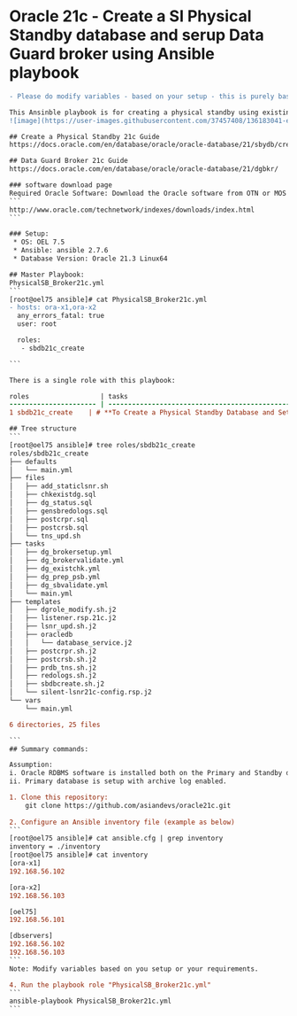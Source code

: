 # Oracle 21c - Create a SI Physical Standby database and serup Data Guard broker using Ansible playbook

````diff
- Please do modify variables - based on your setup - this is purely based on my own lab setup 

This Ansinble playbook is for creating a physical standby using existing primary database.
![image](https://user-images.githubusercontent.com/37457408/136183041-e31358c7-c935-43cc-9529-cf302f20ad3d.png)

## Create a Physical Standby 21c Guide
https://docs.oracle.com/en/database/oracle/oracle-database/21/sbydb/creating-oracle-data-guard-physical-standby.html#GUID-B511FB6E-E3E7-436D-94B5-071C37550170

## Data Guard Broker 21c Guide
https://docs.oracle.com/en/database/oracle/oracle-database/21/dgbkr/

### software download page
Required Oracle Software: Download the Oracle software from OTN or MOS depending on your support status. Oracle binaries are staged from the "edelivery: Oracle Database 21c Software (64-bit)". They have to be manually downloaded and made available for this article to apply 
```
http://www.oracle.com/technetwork/indexes/downloads/index.html
```

### Setup:
 * OS: OEL 7.5 
 * Ansible: ansible 2.7.6
 * Database Version: Oracle 21.3 Linux64

## Master Playbook:
PhysicalSB_Broker21c.yml
```
[root@oel75 ansible]# cat PhysicalSB_Broker21c.yml
- hosts: ora-x1,ora-x2
  any_errors_fatal: true
  user: root

  roles:
   - sbdb21c_create

```

There is a single role with this playbook: 

roles                  | tasks
---------------------- | ----------------------------------------------------------
1 sbdb21c_create    | # **To Create a Physical Standby Database and Setup Broker**

## Tree structure 
```
[root@oel75 ansible]# tree roles/sbdb21c_create
roles/sbdb21c_create
├── defaults
│   └── main.yml
├── files
│   ├── add_staticlsnr.sh
│   ├── chkexistdg.sql
│   ├── dg_status.sql
│   ├── gensbredologs.sql
│   ├── postcrpr.sql
│   ├── postcrsb.sql
│   └── tns_upd.sh
├── tasks
│   ├── dg_brokersetup.yml
│   ├── dg_brokervalidate.yml
│   ├── dg_existchk.yml
│   ├── dg_prep_psb.yml
│   ├── dg_sbvalidate.yml
│   └── main.yml
├── templates
│   ├── dgrole_modify.sh.j2
│   ├── listener.rsp.21c.j2
│   ├── lsnr_upd.sh.j2
│   ├── oracledb
│   │   └── database_service.j2
│   ├── postcrpr.sh.j2
│   ├── postcrsb.sh.j2
│   ├── prdb_tns.sh.j2
│   ├── redologs.sh.j2
│   ├── sbdbcreate.sh.j2
│   └── silent-lsnr21c-config.rsp.j2
└── vars
    └── main.yml

6 directories, 25 files

```
## Summary commands: 

Assumption: 
i. Oracle RDBMS software is installed both on the Primary and Standby database servers.
ii. Primary database is setup with archive log enabled.

1. Clone this repository:
    git clone https://github.com/asiandevs/oracle21c.git
    
2. Configure an Ansible inventory file (example as below) 
```
[root@oel75 ansible]# cat ansible.cfg | grep inventory
inventory = ./inventory
[root@oel75 ansible]# cat inventory
[ora-x1]
192.168.56.102

[ora-x2]
192.168.56.103

[oel75]
192.168.56.101

[dbservers]
192.168.56.102
192.168.56.103
```
Note: Modify variables based on you setup or your requirements. 

4. Run the playbook role "PhysicalSB_Broker21c.yml"
```
ansible-playbook PhysicalSB_Broker21c.yml 
```
